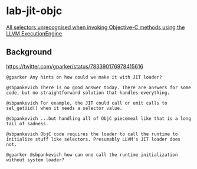 # lab-jit-objc

[All selectors unrecognised when invoking Objective-C methods using the LLVM ExecutionEngine](http://stackoverflow.com/questions/10375324/all-selectors-unrecognised-when-invoking-objective-c-methods-using-the-llvm-exec)

## Background

https://twitter.com/gparker/status/783390176978415616

```
@gparker Any hints on how could we make it with JIT loader?

@sbpankevich There is no good answer today. There are answers for some code, but no straightforward solution that handles everything.

@sbpankevich For example, the JIT could call or emit calls to sel_getUid() when it needs a selector value.

@sbpankevich ...but handling all of ObjC piecemeal like that is a long tail of sadness.

@sbpankevich ObjC code requires the loader to call the runtime to initialize stuff like selectors. Presumably LLVM's JIT loader does not.

@gparker @sbpankevich how can one call the runtime initialization without system loader?
```

